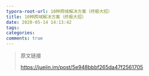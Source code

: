 ```yaml
---
typora-root-url: 10种跨域解决方案（终极大招）
title: 10种跨域解决方案（终极大招）
date: 2020-05-14 14:13:42
tags:
categories: 
comments: true
---
```


> 原文链接
>
> https://juejin.im/post/5e948bbbf265da47f2561705

